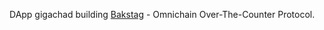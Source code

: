 DApp gigachad building [Bakstag](https://github.com/bakstag-finance) - Omnichain Over-The-Counter Protocol.
